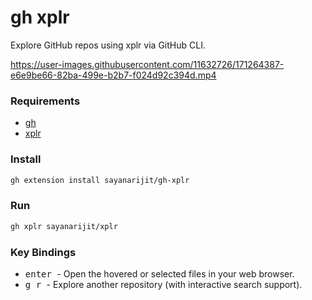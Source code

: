 # gh xplr

Explore GitHub repos using xplr via GitHub CLI.

https://user-images.githubusercontent.com/11632726/171264387-e6e9be66-82ba-499e-b2b7-f024d92c394d.mp4

### Requirements

- [gh](https://cli.github.com)
- [xplr](https://xplr.dev)

### Install

```bash
gh extension install sayanarijit/gh-xplr
```

### Run

```bash
gh xplr sayanarijit/xplr
```

### Key Bindings

- <kbd> enter </kbd> - Open the hovered or selected files in your web browser.
- <kbd> g </kbd> <kbd> r </kbd> - Explore another repository (with interactive search support).
